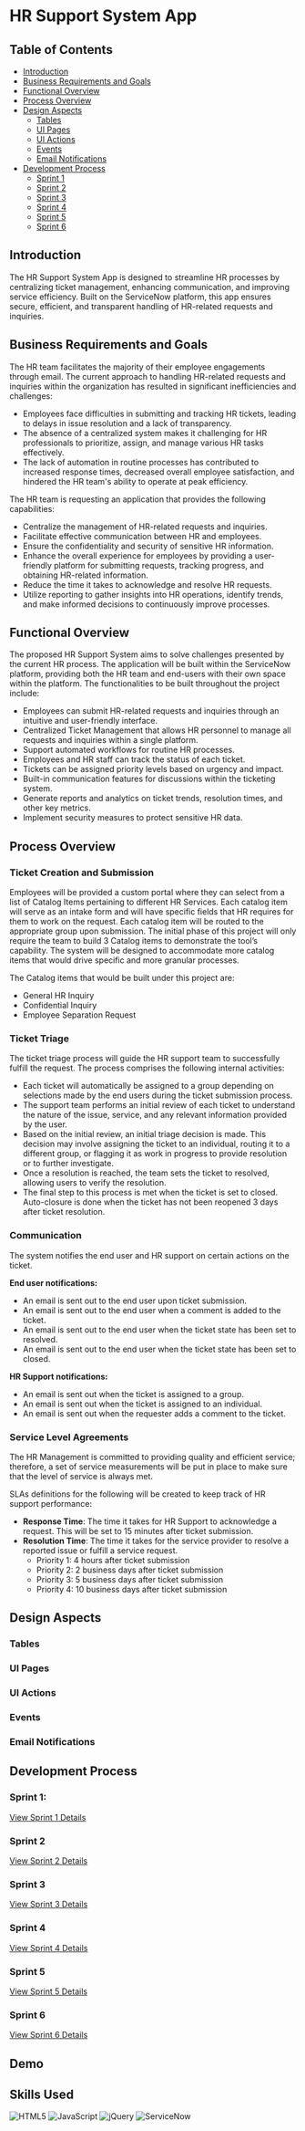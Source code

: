 # HR Support System App

## Table of Contents
- [Introduction](#introduction)
- [Business Requirements and Goals](#business-requirements-and-goals)
- [Functional Overview](#functional-overview)
- [Process Overview](#process-overview)
- [Design Aspects](#design-aspects)
  - [Tables](#tables)
  - [UI Pages](#ui-pages)
  - [UI Actions](#ui-actions)
  - [Events](#events)
  - [Email Notifications](#email-notifications)
- [Development Process](#development-process)
  - [Sprint 1](#sprint-1)
  - [Sprint 2](#sprint-2)
  - [Sprint 3](#sprint-3)
  - [Sprint 4](#sprint-4)
  - [Sprint 5](#sprint-5)
  - [Sprint 6](#sprint-6)

## Introduction
The HR Support System App is designed to streamline HR processes by centralizing ticket management, enhancing communication, and improving service efficiency. Built on the ServiceNow platform, this app ensures secure, efficient, and transparent handling of HR-related requests and inquiries.

## Business Requirements and Goals
The HR team facilitates the majority of their employee engagements through email. The current approach to handling HR-related requests and inquiries within the organization has resulted in significant inefficiencies and challenges:
- Employees face difficulties in submitting and tracking HR tickets, leading to delays in issue resolution and a lack of transparency.
- The absence of a centralized system makes it challenging for HR professionals to prioritize, assign, and manage various HR tasks effectively.
- The lack of automation in routine processes has contributed to increased response times, decreased overall employee satisfaction, and hindered the HR team's ability to operate at peak efficiency.

The HR team is requesting an application that provides the following capabilities:
- Centralize the management of HR-related requests and inquiries.
- Facilitate effective communication between HR and employees.
- Ensure the confidentiality and security of sensitive HR information.
- Enhance the overall experience for employees by providing a user-friendly platform for submitting requests, tracking progress, and obtaining HR-related information.
- Reduce the time it takes to acknowledge and resolve HR requests.
- Utilize reporting to gather insights into HR operations, identify trends, and make informed decisions to continuously improve processes.

## Functional Overview
The proposed HR Support System aims to solve challenges presented by the current HR process. The application will be built within the ServiceNow platform, providing both the HR team and end-users with their own space within the platform. The functionalities to be built throughout the project include:
- Employees can submit HR-related requests and inquiries through an intuitive and user-friendly interface.
- Centralized Ticket Management that allows HR personnel to manage all requests and inquiries within a single platform.
- Support automated workflows for routine HR processes.
- Employees and HR staff can track the status of each ticket.
- Tickets can be assigned priority levels based on urgency and impact.
- Built-in communication features for discussions within the ticketing system.
- Generate reports and analytics on ticket trends, resolution times, and other key metrics.
- Implement security measures to protect sensitive HR data.

## Process Overview
### Ticket Creation and Submission
Employees will be provided a custom portal where they can select from a list of Catalog Items pertaining to different HR Services. Each catalog item will serve as an intake form and will have specific fields that HR requires for them to work on the request. Each catalog item will be routed to the appropriate group upon submission. The initial phase of this project will only require the team to build 3 Catalog items to demonstrate the tool’s capability. The system will be designed to accommodate more catalog items that would drive specific and more granular processes.

The Catalog items that would be built under this project are:
- General HR Inquiry
- Confidential Inquiry
- Employee Separation Request

### Ticket Triage
The ticket triage process will guide the HR support team to successfully fulfill the request. The process comprises the following internal activities:
- Each ticket will automatically be assigned to a group depending on selections made by the end users during the ticket submission process.
- The support team performs an initial review of each ticket to understand the nature of the issue, service, and any relevant information provided by the user.
- Based on the initial review, an initial triage decision is made. This decision may involve assigning the ticket to an individual, routing it to a different group, or flagging it as work in progress to provide resolution or to further investigate.
- Once a resolution is reached, the team sets the ticket to resolved, allowing users to verify the resolution.
- The final step to this process is met when the ticket is set to closed. Auto-closure is done when the ticket has not been reopened 3 days after ticket resolution.

### Communication
The system notifies the end user and HR support on certain actions on the ticket.

**End user notifications:**
- An email is sent out to the end user upon ticket submission.
- An email is sent out to the end user when a comment is added to the ticket.
- An email is sent out to the end user when the ticket state has been set to resolved.
- An email is sent out to the end user when the ticket state has been set to closed.

**HR Support notifications:**
- An email is sent out when the ticket is assigned to a group.
- An email is sent out when the ticket is assigned to an individual.
- An email is sent out when the requester adds a comment to the ticket.

### Service Level Agreements
The HR Management is committed to providing quality and efficient service; therefore, a set of service measurements will be put in place to make sure that the level of service is always met.

SLAs definitions for the following will be created to keep track of HR support performance:
- **Response Time**: The time it takes for HR Support to acknowledge a request. This will be set to 15 minutes after ticket submission.
- **Resolution Time**: The time it takes for the service provider to resolve a reported issue or fulfill a service request.
  - Priority 1: 4 hours after ticket submission
  - Priority 2: 2 business days after ticket submission
  - Priority 3: 5 business days after ticket submission
  - Priority 4: 10 business days after ticket submission

## Design Aspects
### Tables


### UI Pages


### UI Actions


### Events


### Email Notifications


## Development Process
### Sprint 1: 
[View Sprint 1 Details](https://github.com/shackerica/HR-Support-System-App/blob/main/Sprints/Sprint1.pdf)

### Sprint 2
[View Sprint 2 Details](https://github.com/shackerica/HR-Support-System-App/blob/main/Sprints/Sprint2.pdf)

### Sprint 3
[View Sprint 3 Details](https://github.com/shackerica/HR-Support-System-App/blob/main/Sprints/Sprint3.pdf)

### Sprint 4
[View Sprint 4 Details](https://github.com/shackerica/HR-Support-System-App/blob/main/Sprints/Sprint4.pdf)

### Sprint 5
[View Sprint 5 Details](https://github.com/shackerica/HR-Support-System-App/blob/main/Sprints/Sprint5.pdf)

### Sprint 6
[View Sprint 6 Details](https://github.com/shackerica/HR-Support-System-App/blob/main/Sprints/Sprint6.pdf)


## Demo


## Skills Used
![HTML5](https://img.shields.io/badge/HTML5-E34F26?style=flat&logo=html5&logoColor=white)
![JavaScript](https://img.shields.io/badge/JavaScript-F7DF1E?style=flat&logo=javascript&logoColor=black)
![jQuery](https://img.shields.io/badge/jQuery-0769AD?style=flat&logo=jquery&logoColor=white)
![ServiceNow](https://img.shields.io/badge/ServiceNow-5CB85C?style=flat&logo=servicenow&logoColor=white)
